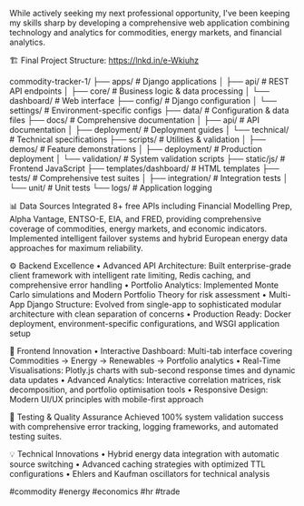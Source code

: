 While actively seeking my next professional opportunity, I've been keeping my skills sharp by developing a comprehensive web application combining technology and analytics for commodities, energy markets, and financial analytics.

🏗️ Final Project Structure: https://lnkd.in/e-Wkiuhz

commodity-tracker-1/
├── apps/                    # Django applications
│   ├── api/                # REST API endpoints
│   ├── core/               # Business logic & data processing
│   └── dashboard/          # Web interface
├── config/                 # Django configuration
│   └── settings/           # Environment-specific configs
├── data/                   # Configuration & data files
├── docs/                   # Comprehensive documentation
│   ├── api/               # API documentation
│   ├── deployment/        # Deployment guides
│   └── technical/         # Technical specifications
├── scripts/               # Utilities & validation
│   ├── demos/             # Feature demonstrations
│   ├── deployment/        # Production deployment
│   └── validation/        # System validation scripts
├── static/js/             # Frontend JavaScript
├── templates/dashboard/   # HTML templates
├── tests/                 # Comprehensive test suites
│   ├── integration/       # Integration tests
│   └── unit/              # Unit tests
└── logs/                  # Application logging

📊 Data Sources
Integrated 8+ free APIs including Financial Modelling Prep, Alpha Vantage, ENTSO-E, EIA, and FRED, providing comprehensive coverage of commodities, energy markets, and economic indicators. Implemented intelligent failover systems and hybrid European energy data approaches for maximum reliability.

⚙️ Backend Excellence
• Advanced API Architecture: Built enterprise-grade client framework with intelligent rate limiting, Redis caching, and comprehensive error handling
• Portfolio Analytics: Implemented Monte Carlo simulations and Modern Portfolio Theory for risk assessment
• Multi-App Django Structure: Evolved from single-app to sophisticated modular architecture with clean separation of concerns
• Production Ready: Docker deployment, environment-specific configurations, and WSGI application setup

🎨 Frontend Innovation
• Interactive Dashboard: Multi-tab interface covering Commodities → Energy → Renewables → Portfolio analytics
• Real-Time Visualisations: Plotly.js charts with sub-second response times and dynamic data updates
• Advanced Analytics: Interactive correlation matrices, risk decomposition, and portfolio optimisation tools
• Responsive Design: Modern UI/UX principles with mobile-first approach

🔧 Testing & Quality Assurance
Achieved 100% system validation success with comprehensive error tracking, logging frameworks, and automated testing suites.

💡 Technical Innovations
• Hybrid energy data integration with automatic source switching
• Advanced caching strategies with optimized TTL configurations
• Ehlers and Kaufman oscillators for technical analysis

#commodity #energy #economics #hr #trade
